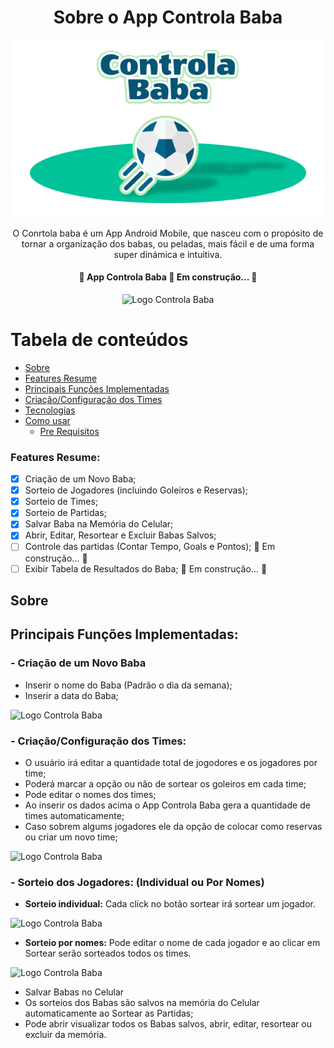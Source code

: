 <h1 align="center">Sobre o App Controla Baba</h1>
<p align="center">
  <img src="https://github.com/neijrdev/about_app_controla_baba/blob/main/assets/banner_app_menor_to_git.png?raw=true" height="auto" width="600" alt="Logo Controla Baba" 
</p>


<p align="center">O Conrtola baba é um App Android Mobile, que nasceu com o propósito de tornar a organização dos babas, ou peladas, mais fácil e de uma forma super dinámica e intuitiva.</p>

<h4 align="center"> 
	🚧  App Controla Baba 🚀 Em construção...  🚧
</h4>


<p align="center">
  <img src="https://github.com/neijrdev/app_controla_baba/blob/main/assets/gif_open_app_2.gif?raw=true" height="auto" width="300" alt="Logo Controla Baba" 
</p>


Tabela de conteúdos
=================
<!--ts-->
   * [Sobre](#Sobre)
   * [Features Resume](#Features-Resume)
   * [Principais Funções Implementadas](#principais-fun%C3%A7%C3%B5es-implementadas)
   * [Criação/Configuração dos Times](#cria%C3%A7%C3%A3oconfigura%C3%A7%C3%A3o-dos-times)
   * [Tecnologias](#tecnologias)
   * [Como usar](#como-usar)
      * [Pre Requisitos](#pre-requisitos)

<!--te-->


### Features Resume:
- [x] Criação de um Novo Baba;
- [x] Sorteio de Jogadores (incluindo Goleiros e Reservas);
- [x] Sorteio de Times;
- [x] Sorteio de Partidas;
- [x] Salvar Baba na Memória do Celular;
- [x] Abrir, Editar, Resortear e Excluir Babas Salvos;
- [ ] Controle das partidas (Contar Tempo, Goals e Pontos); 🚀 Em construção...  🚧 
- [ ] Exibir Tabela de Resultados do Baba; 🚀 Em construção...  🚧

## Sobre

## Principais Funções Implementadas:

### - Criação de um Novo Baba
<ul>
  <li>Inserir o nome do Baba (Padrão o dia da semana);</li>
  <li>Inserir a data do Baba;</li>
</ul>

<p align="left">
   <img src="https://github.com/neijrdev/app_controla_baba/blob/main/assets/edit_name_and_date.gif?raw=true" height="auto" width="300" alt="Logo Controla Baba" 
</p>

### - Criação/Configuração dos Times:
<ul>
  <li>O usuário irá editar a quantidade total de jogodores e os jogadores por time;</li>
  <li>Poderá marcar a opção ou não de sortear os goleiros em cada time;</li>
  <li>Pode editar o nomes dos times;</li>
  <li>Ao inserir os dados acima o App Controla Baba gera a quantidade de times automaticamente;</li>
  <li>Caso sobrem algums jogadores ele da opção de colocar como reservas ou criar um novo time;</li>
</ul>	

<p align="left">
   <img src="https://github.com/neijrdev/app_controla_baba/blob/main/assets/edit_name_and_date.gif?raw=true" height="auto" width="300" alt="Logo Controla Baba" 
</p>
	
### - Sorteio dos Jogadores: (Individual ou Por Nomes)
<ul>
  <li><b>Sorteio individual:</b> Cada click no botão sortear irá sortear um jogador.</li>
</ul>	

<p align="left">
   <img src="https://github.com/neijrdev/app_controla_baba/blob/main/assets/edit_name_and_date.gif?raw=true" height="auto" width="300" alt="Logo Controla Baba" 
</p>
	

<ul>
   <li><b>Sorteio por nomes:</b> Pode editar o nome de cada jogador e ao clicar em Sortear serão sorteados todos os times.</li>
</ul>

<p align="left">
   <img src="https://github.com/neijrdev/app_controla_baba/blob/main/assets/edit_name_and_date.gif?raw=true" height="auto" width="300" alt="Logo Controla Baba" 
</p>

 

* Salvar Babas no Celular
 * Os sorteios dos Babas são salvos na memória do Celular automaticamente ao Sortear as Partidas;
 * Pode abrir visualizar todos os Babas salvos, abrir, editar, resortear ou excluir da memória.


